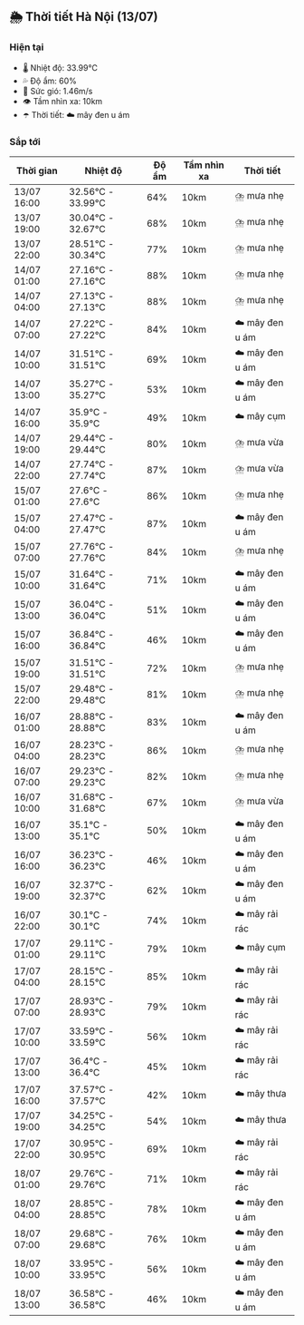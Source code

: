 ## 🌦️ Thời tiết Hà Nội (13/07)

### Hiện tại

- 🌡️ Nhiệt độ: 33.99℃
- 💦 Độ ẩm: 60%
- 💨 Sức gió: 1.46m/s
- 👁️ Tầm nhìn xa: 10km
- ☂️ Thời tiết: ☁️ mây đen u ám

### Sắp tới

| Thời gian | Nhiệt độ | Độ ẩm | Tầm nhìn xa | Thời tiết |
| --- | --- | --- | --- | --- |
| 13/07 16:00 | 32.56℃ - 33.99℃ | 64% | 10km | ⛈️ mưa nhẹ |
| 13/07 19:00 | 30.04℃ - 32.67℃ | 68% | 10km | ⛈️ mưa nhẹ |
| 13/07 22:00 | 28.51℃ - 30.34℃ | 77% | 10km | ⛈️ mưa nhẹ |
| 14/07 01:00 | 27.16℃ - 27.16℃ | 88% | 10km | ⛈️ mưa nhẹ |
| 14/07 04:00 | 27.13℃ - 27.13℃ | 88% | 10km | ⛈️ mưa nhẹ |
| 14/07 07:00 | 27.22℃ - 27.22℃ | 84% | 10km | ☁️ mây đen u ám |
| 14/07 10:00 | 31.51℃ - 31.51℃ | 69% | 10km | ☁️ mây đen u ám |
| 14/07 13:00 | 35.27℃ - 35.27℃ | 53% | 10km | ☁️ mây đen u ám |
| 14/07 16:00 | 35.9℃ - 35.9℃ | 49% | 10km | ☁️ mây cụm |
| 14/07 19:00 | 29.44℃ - 29.44℃ | 80% | 10km | ⛈️ mưa vừa |
| 14/07 22:00 | 27.74℃ - 27.74℃ | 87% | 10km | ⛈️ mưa vừa |
| 15/07 01:00 | 27.6℃ - 27.6℃ | 86% | 10km | ⛈️ mưa nhẹ |
| 15/07 04:00 | 27.47℃ - 27.47℃ | 87% | 10km | ☁️ mây đen u ám |
| 15/07 07:00 | 27.76℃ - 27.76℃ | 84% | 10km | ⛈️ mưa nhẹ |
| 15/07 10:00 | 31.64℃ - 31.64℃ | 71% | 10km | ☁️ mây đen u ám |
| 15/07 13:00 | 36.04℃ - 36.04℃ | 51% | 10km | ☁️ mây đen u ám |
| 15/07 16:00 | 36.84℃ - 36.84℃ | 46% | 10km | ☁️ mây đen u ám |
| 15/07 19:00 | 31.51℃ - 31.51℃ | 72% | 10km | ⛈️ mưa nhẹ |
| 15/07 22:00 | 29.48℃ - 29.48℃ | 81% | 10km | ⛈️ mưa nhẹ |
| 16/07 01:00 | 28.88℃ - 28.88℃ | 83% | 10km | ☁️ mây đen u ám |
| 16/07 04:00 | 28.23℃ - 28.23℃ | 86% | 10km | ⛈️ mưa nhẹ |
| 16/07 07:00 | 29.23℃ - 29.23℃ | 82% | 10km | ⛈️ mưa nhẹ |
| 16/07 10:00 | 31.68℃ - 31.68℃ | 67% | 10km | ⛈️ mưa vừa |
| 16/07 13:00 | 35.1℃ - 35.1℃ | 50% | 10km | ☁️ mây đen u ám |
| 16/07 16:00 | 36.23℃ - 36.23℃ | 46% | 10km | ☁️ mây đen u ám |
| 16/07 19:00 | 32.37℃ - 32.37℃ | 62% | 10km | ☁️ mây đen u ám |
| 16/07 22:00 | 30.1℃ - 30.1℃ | 74% | 10km | ☁️ mây rải rác |
| 17/07 01:00 | 29.11℃ - 29.11℃ | 79% | 10km | ☁️ mây cụm |
| 17/07 04:00 | 28.15℃ - 28.15℃ | 85% | 10km | ☁️ mây rải rác |
| 17/07 07:00 | 28.93℃ - 28.93℃ | 79% | 10km | ☁️ mây rải rác |
| 17/07 10:00 | 33.59℃ - 33.59℃ | 56% | 10km | ☁️ mây rải rác |
| 17/07 13:00 | 36.4℃ - 36.4℃ | 45% | 10km | ☁️ mây rải rác |
| 17/07 16:00 | 37.57℃ - 37.57℃ | 42% | 10km | ☁️ mây thưa |
| 17/07 19:00 | 34.25℃ - 34.25℃ | 54% | 10km | ☁️ mây thưa |
| 17/07 22:00 | 30.95℃ - 30.95℃ | 69% | 10km | ☁️ mây rải rác |
| 18/07 01:00 | 29.76℃ - 29.76℃ | 71% | 10km | ☁️ mây rải rác |
| 18/07 04:00 | 28.85℃ - 28.85℃ | 78% | 10km | ☁️ mây đen u ám |
| 18/07 07:00 | 29.68℃ - 29.68℃ | 76% | 10km | ☁️ mây đen u ám |
| 18/07 10:00 | 33.95℃ - 33.95℃ | 56% | 10km | ☁️ mây đen u ám |
| 18/07 13:00 | 36.58℃ - 36.58℃ | 46% | 10km | ☁️ mây đen u ám |
